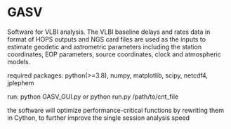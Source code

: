 # GASV
Software for VLBI analysis. The VLBI baseline delays and rates data in format of HOPS outputs and NGS card files are used as the inputs to estimate geodetic and astrometric parameters including the station coordinates, EOP parameters, source coordinates, clock and atmospheric models.

required packages: python(>=3.8), numpy, matplotlib, scipy, netcdf4, jplephem

run:
python GASV_GUI.py
or python run.py /path/to/cnt_file

the software will optimize performance-critical functions by rewriting them in Cython, to further improve the single session analysis speed
